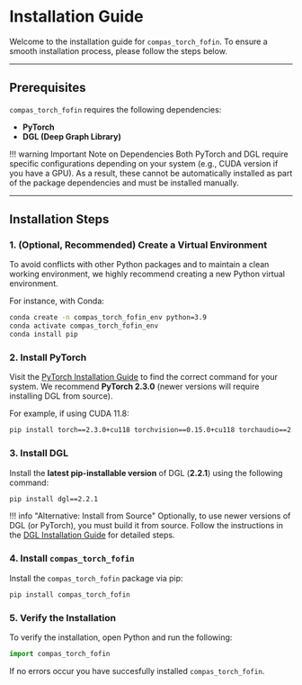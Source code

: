 # Installation Guide

Welcome to the installation guide for `compas_torch_fofin`. To ensure a smooth installation process, please follow the steps below.

---

## Prerequisites

`compas_torch_fofin` requires the following dependencies:

- **PyTorch**
- **DGL (Deep Graph Library)**

!!! warning Important Note on Dependencies
    Both PyTorch and DGL require specific configurations depending on your system (e.g., CUDA version if you have a GPU). As a result, these cannot be automatically installed as part of the package dependencies and must be installed manually.

---

## Installation Steps

### 1. (Optional, Recommended) Create a Virtual Environment
To avoid conflicts with other Python packages and to maintain a clean working environment, we highly recommend creating a new Python virtual environment.

For instance, with Conda:
```bash
conda create -n compas_torch_fofin_env python=3.9
conda activate compas_torch_fofin_env
conda install pip
```

### 2. Install PyTorch

Visit the [PyTorch Installation Guide](https://pytorch.org/get-started/previous-versions/#v230) to find the correct command for your system. We recommend **PyTorch 2.3.0** (newer versions will require installing DGL from source).

For example, if using CUDA 11.8:

```bash
pip install torch==2.3.0+cu118 torchvision==0.15.0+cu118 torchaudio==2.3.0+cu118 -f https://download.pytorch.org/whl/torch_stable.html
```

### 3. Install DGL

Install the **latest pip-installable version** of DGL (**2.2.1**) using the following command:

```bash
pip install dgl==2.2.1
```

!!! info "Alternative: Install from Source"
    Optionally, to use newer versions of DGL (or PyTorch), you must build it from source. Follow the instructions in the [DGL Installation Guide](https://docs.dgl.ai/install/index.html#install-from-source) for detailed steps.

### 4. Install `compas_torch_fofin`

Install the `compas_torch_fofin` package via pip:

```bash
pip install compas_torch_fofin
```

### 5. Verify the Installation

To verify the installation, open Python and run the following:

```python
import compas_torch_fofin
```

If no errors occur you have succesfully installed `compas_torch_fofin`.
